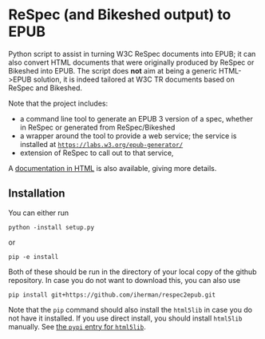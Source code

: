 ReSpec (and Bikeshed output) to EPUB
====================================

Python script to assist in turning W3C ReSpec documents into EPUB; it can also convert HTML documents that were originally produced by ReSpec or Bikeshed into EPUB. The script does **not** aim at being a generic HTML->EPUB solution, it is indeed tailored at W3C TR documents based on ReSpec and Bikeshed. 

Note that the project includes:

- a command line tool to generate an EPUB 3 version of a spec, whether in ReSpec or generated from ReSpec/Bikeshed
- a wrapper around the tool to provide a web service; the service is installed at [`https://labs.w3.org/epub-generator/`](https://labs.w3.org/epub-generator/)
- extension of ReSpec to call out to that service, 

A [documentation in HTML](https://rawgit.com/iherman/respec2epub/master/Doc/build/html/index.html) is also available, giving more details.

Installation
------------

You can either run 

```
python -install setup.py
```

or

```
pip -e install
```

Both of these should be run in the directory of your local copy of the github repository. In case you do not want to download this, you can also use

```
pip install git+https://github.com/iherman/respec2epub.git
```

Note that the ``pip`` command should also install the ``html5lib`` in case you do not have it installed. If you use direct install, you should install ``html5lib`` manually. See [the ``pypi`` entry for ``html5lib``](https://pypi.python.org/pypi/html5lib).



